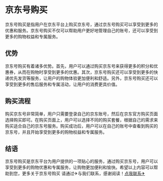# 京东号购买

京东号购买是指用户在京东平台上购买京东号，通过京东号购买可以享受到更多的优惠和服务。京东号购买不仅可以帮助用户更好地管理自己的账号，还可以享受到更多的购物权益和专属服务。

## 优势

京东号购买有着诸多优势。首先，用户可以通过购买京东号来获得更多的积分和优惠券，从而在购物时享受到更多的优惠。其次，京东号购买还可以享受到更多的快递优先发货等服务，让用户的购物体验更加便利和舒适。另外，京东号购买还可以享受到更多的售后服务和专属活动，让用户的消费更具价值。

## 购买流程

购买京东号非常简单，用户只需要登录自己的京东账号，然后在京东官方购买页面选择购买即可。在购买页面上，用户可以选择不同的购买套餐，根据自己的需求来购买适合自己的京东号服务。购买成功后，用户可以在自己的账号中查看到购买的京东号，并且开始享受到更多的购物权益和专属服务。

## 结语

京东号购买是京东平台为用户提供的一项贴心的服务，通过购买京东号，用户可以享受到更多的购物优惠和专属服务，让购物更加便利和愉快。希望以上内容可以帮助到您，更多关于京东号购买 请通过✈与我们联系，感谢阅读！[点我联系✈](https://www.k02.cc)